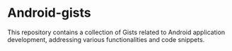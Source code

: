 # Android-gists
This repository contains a collection of Gists related to Android application development, addressing various functionalities and code snippets.
